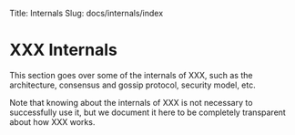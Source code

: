 Title: Internals
Slug: docs/internals/index


# XXX Internals

This section goes over some of the internals of XXX, such as the architecture,
consensus and gossip protocol, security model, etc.

<div class="alert alert-block alert-info">
Note that knowing about the internals of XXX is not necessary to
successfully use it, but we document it here to be completely transparent
about how XXX works.
</div>
